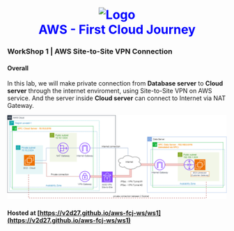 <h1 align="center" style="color: blue;">
    <div align="center">
        <img src="https://raw.githubusercontent.com/v2d27/aws-fcj-ws/refs/heads/main/ws1/static/images/sssss.png" title="Logo" style="max-width:100%;" width="200" />
    </div>
    AWS - First Cloud Journey<br />
</h1>



### WorkShop 1 | AWS Site-to-Site VPN Connection

#### Overall
In this lab, we will make private connection from **Database server** to **Cloud server** through the internet enviroment, using Site-to-Site VPN on AWS service. And the server inside **Cloud server** can connect to Internet via NAT Gateway.

![intro](/static/images/1.introduce/intro-03.png)

#### Hosted at [https://v2d27.github.io/aws-fcj-ws/ws1](https://v2d27.github.io/aws-fcj-ws/ws1) 